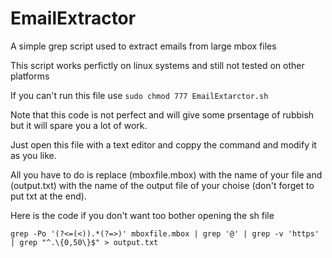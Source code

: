 # EmailExtractor

A simple grep script used to extract emails from large mbox files

This script works perfictly on linux systems and still not tested on other platforms

If you can't run this file use ```sudo chmod 777 EmailExtarctor.sh```

Note that this code is not perfect and will give some prsentage of rubbish but it will spare you a lot of work.

Just open this file with a text editor and coppy the command and modify it as you like.

All you have to do is replace (mboxfile.mbox) with the name of your file and (output.txt) with the name of the output file of your choise (don't forget to put txt at the end).

Here is the code if you don't want too bother opening the sh file

```grep -Po '(?<=(<)).*(?=>)' mboxfile.mbox | grep '@' | grep -v 'https' | grep "^.\{0,50\}$" > output.txt```
